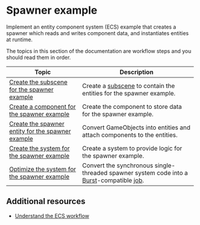 # Spawner example

Implement an entity component system (ECS) example that creates a spawner which reads and writes component data, and instantiates entities at runtime.

The topics in this section of the documentation are workflow steps and you should read them in order.

| **Topic**                                                    | **Description**                                              |
| ------------------------------------------------------------ | ------------------------------------------------------------ |
| [Create the subscene for the spawner example](ecs-workflow-scene.md) | Create a [subscene](conversion-subscenes.md) to contain the entities for the spawner example. |
| [Create a component for the spawner example](ecs-workflow-create-components.md) | Create the component to store data for the spawner example.  |
| [Create the spawner entity for the spawner example](ecs-workflow-create-entities.md) | Convert GameObjects into entities and attach components to the entities. |
| [Create the system for the spawner example](ecs-workflow-create-systems.md) | Create a system to provide logic for the spawner example.    |
| [Optimize the system for the spawner example](ecs-workflow-optimize-systems.md) | Convert the synchronous single-threaded spawner system code into a [Burst](https://docs.unity3d.com/Packages/com.unity.burst@latest/index.html)-compatible [job](xref:JobSystem). |

## Additional resources

* [Understand the ECS workflow](ecs-workflow-intro.md)